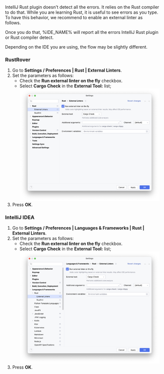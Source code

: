 IntelliJ Rust plugin doesn't detect all the errors. It relies on the Rust compiler to do that. While you are learning Rust, it is useful to see errors as you type. To have this behavior, we recommend to enable an external linter as follows.

Once you do that, %IDE_NAME% will report all the errors IntelliJ Rust plugin or Rust compiler detect.

Depending on the IDE you are using, the flow may be slightly different.

### RustRover
1. Go to **Settings / Preferences | Rust | External Linters**.
2. Set the parameters as follows:
   - Check the **Run external linter on the fly** checkbox.
   - Select **Cargo Check** in the **External Tool:** list;
![External Linters](images/rustrover_external_linters.png)
3. Press **OK**.

### IntelliJ IDEA
1. Go to **Settings / Preferences | Languages & Frameworks | Rust | External Linters**.
2. Set the parameters as follows:
   - Check the **Run external linter on the fly** checkbox.
   - Select **Cargo Check** in the **External Tool:** list;
![External Linters](images/idea_external_linters.png)
3. Press **OK**.
